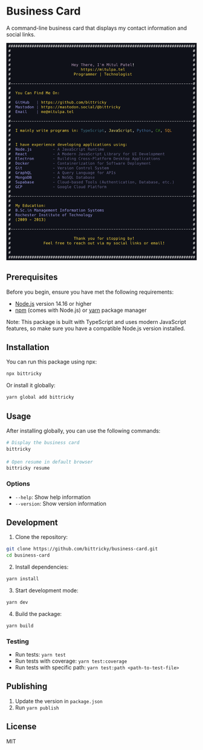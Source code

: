 # Business Card

A command-line business card that displays my contact information and social links.

![Mitul Patel's Business Card](https://github.com/bittricky/business-card/blob/main/docs/mitul_patel_business_card.png)

## Prerequisites

Before you begin, ensure you have met the following requirements:

- [Node.js](https://nodejs.org/) version 14.16 or higher
- [npm](https://www.npmjs.com/) (comes with Node.js) or [yarn](https://yarnpkg.com/) package manager

Note: This package is built with TypeScript and uses modern JavaScript features, so make sure you have a compatible Node.js version installed.

## Installation

You can run this package using npx:

```bash
npx bittricky
```

Or install it globally:

```bash
yarn global add bittricky
```

## Usage

After installing globally, you can use the following commands:

```bash
# Display the business card
bittricky

# Open resume in default browser
bittricky resume
```

### Options

- `--help`: Show help information
- `--version`: Show version information

## Development

1. Clone the repository:

```bash
git clone https://github.com/bittricky/business-card.git
cd business-card
```

2. Install dependencies:

```bash
yarn install
```

3. Start development mode:

```bash
yarn dev
```

4. Build the package:

```bash
yarn build
```

### Testing

- Run tests: `yarn test`
- Run tests with coverage: `yarn test:coverage`
- Run tests with specific path: `yarn test:path <path-to-test-file>`

## Publishing

1. Update the version in `package.json`
2. Run `yarn publish`

## License

MIT
